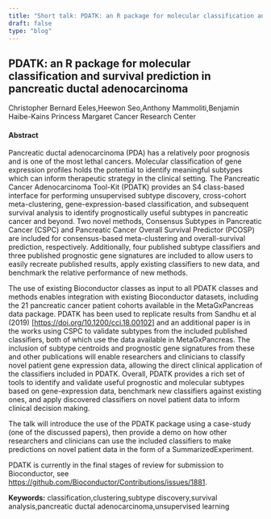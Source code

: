 ```yaml
---
title: "Short talk: PDATK: an R package for molecular classification and survival prediction in pancreatic ductal adenocarcinoma"
draft: false
type: "blog"
---
```


## PDATK: an R package for molecular classification and survival prediction in pancreatic ductal adenocarcinoma
Christopher Bernard Eeles,Heewon Seo,Anthony Mammoliti,Benjamin Haibe-Kains
Princess Margaret Cancer Research Center
#### Abstract

Pancreatic ductal adenocarcinoma (PDA) has a relatively poor prognosis and is one of the most lethal cancers. Molecular classification of gene expression profiles holds the potential to identify meaningful subtypes which can inform therapeutic strategy in the clinical setting. The Pancreatic Cancer Adenocarcinoma Tool-Kit (PDATK) provides an S4 class-based interface for performing unsupervised subtype discovery, cross-cohort meta-clustering, gene-expression-based classification, and subsequent survival analysis to identify prognostically useful subtypes in pancreatic cancer and beyond. Two novel methods, Consensus Subtypes in Pancreatic Cancer (CSPC) and Pancreatic Cancer Overall Survival Predictor (PCOSP) are included for consensus-based meta-clustering and overall-survival prediction, respectively. Additionally, four published subtype classifiers and three published prognostic gene signatures are included to allow users to easily recreate published results, apply existing classifiers to new data, and benchmark the relative performance of new methods.

The use of existing Bioconductor classes as input to all PDATK classes and methods enables integration with existing Bioconductor datasets, including the 21 pancreatic cancer patient cohorts available in the MetaGxPancreas data package. PDATK has been used to replicate results from Sandhu et al (2019) [https://doi.org/10.1200/cci.18.00102] and an additional paper is in the works using CSPC to validate subtypes from the included published classifiers, both of which use the data available in MetaGxPancreas. The inclusion of subtype centroids and prognostic gene signatures from these and other publications will enable researchers and clinicians to classify novel patient gene expression data, allowing the direct clinical application of the classifiers included in PDATK. Overall, PDATK provides a rich set of tools to identify and validate useful prognostic and molecular subtypes based on gene-expression data, benchmark new classifiers against existing ones, and apply discovered classifiers on novel patient data to inform clinical decision making.

The talk will introduce the use of the PDATK package using a case-study (one of the discussed papers), then provide a demo on how other researchers and clinicians can use the included classifiers to make predictions on novel patient data in the form of a SummarizedExperiment.

PDATK is currently in the final stages of review for submission to Bioconductor, see https://github.com/Bioconductor/Contributions/issues/1881.

**Keywords:** classification,clustering,subtype discovery,survival analysis,pancreatic ductal adenocarcinoma,unsupervised learning
